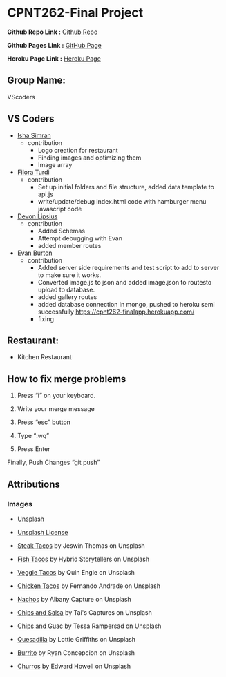 # CPNT262-Final Project

**Github Repo Link :** [Github Repo](https://github.com/aeoyu/cpnt262-finalproject)

**Github Pages Link :** [GitHub Page](https://aeoyu.github.io/cpnt262-finalproject/)

**Heroku Page Link :** [Heroku Page](https://cpnt262-finalproject.herokuapp.com/)

## Group Name:

VScoders

## VS Coders

- [Isha Simran](https://github.com/IshaSimran)
  - contribution
    - Logo creation for restaurant
    - Finding images and optimizing them
    - Image array
- [Filora Turdi](https://github.com/aeoyu)
  - contribution
    - Set up initial folders and file structure, added data template to api.js
    - write/update/debug index.html code with hamburger menu javascript code
- [Devon Lipsius](https://github.com/Nephy1)
  - contribution
    - Added Schemas
    - Attempt debugging with Evan
    - added member routes
- [Evan Burton](https://github.com/Rankorrdagod)
  - contribution
    - Added server side requirements and test script to add to server to make sure it works.
    - Converted image.js to json and added image.json to routesto upload to database.
    - added gallery routes
    - added database connection in mongo, pushed to heroku semi successfully https://cpnt262-finalapp.herokuapp.com/
    - fixing 
## Restaurant:

- Kitchen Restaurant

## How to fix merge problems

1. Press “i” on your keyboard.

2. Write your merge message

3. Press “esc” button

4. Type “:wq”

5. Press Enter

Finally, Push Changes “git push”

## Attributions

### Images

- [Unsplash](https://unsplash.com/)

- [Unsplash License](https://unsplash.com/license)

- [Steak Tacos](https://unsplash.com/photos/z_PfaGzeN9E) by Jeswin Thomas on Unsplash

- [Fish Tacos](https://unsplash.com/photos/MujcCMdGW3s) by Hybrid Storytellers on Unsplash

- [Veggie Tacos](https://unsplash.com/photos/hAFCfzaeVJg) by Quin Engle on Unsplash

- [Chicken Tacos](https://unsplash.com/photos/wYwbs_bsmaM) by Fernando Andrade on Unsplash

- [Nachos](https://unsplash.com/photos/KGAMf2UGrQw) by Albany Capture on Unsplash

- [Chips and Salsa](https://unsplash.com/photos/6cguFN39fKU) by Tai's Captures on Unsplash

- [Chips and Guac](https://unsplash.com/photos/9ND-qkGs1_8) by Tessa Rampersad on Unsplash

- [Quesadilla](https://unsplash.com/photos/pvTgyioFSTY) by Lottie Griffiths on Unsplash

- [Burrito](https://unsplash.com/photos/50KffXbjIOg) by Ryan Concepcion on Unsplash

- [Churros](https://unsplash.com/photos/ME-QOplR93Q) by Edward Howell on Unsplash
